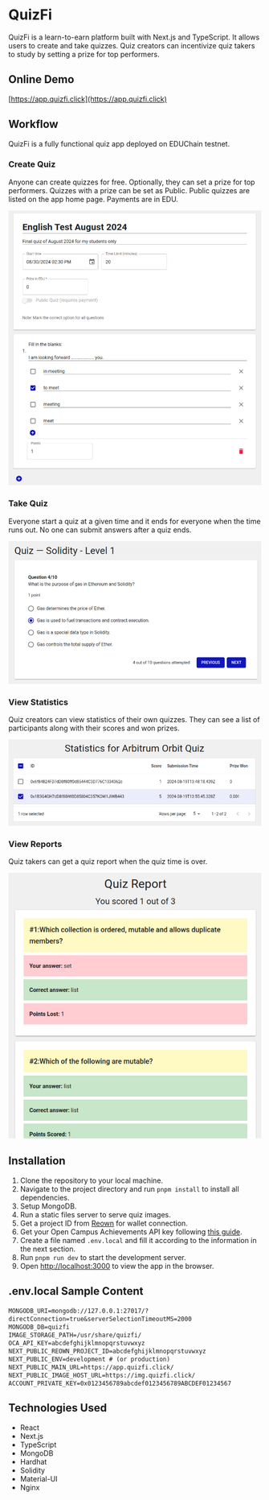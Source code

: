 # QuizFi

QuizFi is a learn-to-earn platform built with Next.js and TypeScript. It allows users to create and take quizzes.
Quiz creators can incentivize quiz takers to study by setting a prize for top performers.


## Online Demo

[https://app.quizfi.click](https://app.quizfi.click)


## Workflow

QuizFi is a fully functional quiz app deployed on EDUChain testnet. 

### Create Quiz

Anyone can create quizzes for free. Optionally, they can set a prize for top performers. Quizzes with a prize can be set as Public. Public quizzes are listed on the app home page. Payments are in EDU.

![](/presentation/create_quiz.png)

### Take Quiz

Everyone start a quiz at a given time and it ends for everyone when the time runs out. No one can submit answers after a quiz ends.

![](/presentation/take_quiz.png)

### View Statistics

Quiz creators can view statistics of their own quizzes. They can see a list of participants along with their scores and won prizes.

![](/presentation/statistics.png)

### View Reports

Quiz takers can get a quiz report when the quiz time is over.

![](/presentation/quiz_report.png)

## Installation

1. Clone the repository to your local machine.
2. Navigate to the project directory and run `pnpm install` to install all dependencies.
3. Setup MongoDB.
4. Run a static files server to serve quiz images.
5. Get a project ID from [Reown](https://reown.com) for wallet connection.
6. Get your Open Campus Achievements API key following [this guide](https://devdocs.educhain.xyz/start-building/open-campus-achievements/integration-guide).
7. Create a file named `.env.local` and fill it according to the information in the next section.
8. Run `pnpm run dev` to start the development server.
9. Open [http://localhost:3000](http://localhost:3000) to view the app in the browser.


## .env.local Sample Content

```
MONGODB_URI=mongodb://127.0.0.1:27017/?directConnection=true&serverSelectionTimeoutMS=2000
MONGODB_DB=quizfi
IMAGE_STORAGE_PATH=/usr/share/quizfi/
OCA_API_KEY=abcdefghijklmnopqrstuvwxyz
NEXT_PUBLIC_REOWN_PROJECT_ID=abcdefghijklmnopqrstuvwxyz
NEXT_PUBLIC_ENV=development # (or production)
NEXT_PUBLIC_MAIN_URL=https://app.quizfi.click/
NEXT_PUBLIC_IMAGE_HOST_URL=https://img.quizfi.click/
ACCOUNT_PRIVATE_KEY=0x0123456789abcdef0123456789ABCDEF01234567
```


## Technologies Used

- React
- Next.js
- TypeScript
- MongoDB
- Hardhat
- Solidity
- Material-UI
- Nginx
